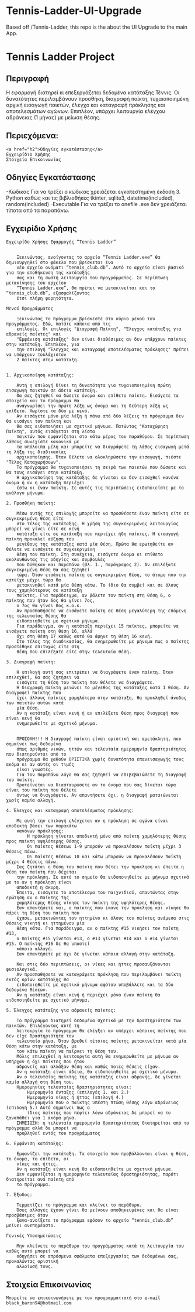 # Tennis-Ladder-UI-Upgrade
Based off /Tennis-Ladder, this repo is the about the UI Upgrade to the main App.

# Tennis Ladder Project
## Περιγραφή
Η εφαρμογή διατηρεί κι επεξεργάζεται δεδομένα κατάταξης Τέννις. Οι δυνατότητες περιλαμβάνουν προσθήκη, 
διαγραφή παίκτη, τυχαιοποιημένη αρχική εισαγωγή παικτών, έλεγχο και καταγραφή πρόκλησης και 
αποτελεσμάτων αγώνων. Επιπλέον, υπάρχει λειτουργία ελέγχου αδράνειας (1 μήνας) με μείωση θέσης.

## Περιεχόμενα:
    <a href="h2">Οδηγίες εγκατάστασης</a>
    Εγχειρίδιο Χρήσης
    Στοιχεία Επικοινωνίας

<h2> Οδηγίες Εγκατάστασης </h2>
    -Κώδικας
        Για να τρέξει ο κώδικας χρειάζεται εγκατεστημένη έκδοση 3. Python καθώς και τις βιβλιοθήκες tkinter, 
        sqlite3, datetime(included), random(included)
    -Executable
        Για να τρέξει το onefile .exe δεν χρειάζεται τίποτα από τα παραπάνω.


## Εγχειρίδιο Χρήσης
    Εγχειρίδο Χρήσης Εφαρμογής “Tennis Ladder”


        Ξεκινώντας, ανοίγοντας το αρχείο “Tennis Ladder.exe” θα δημιουργηθεί στο φάκελο που βρίσκεται ένα 
        νέο αρχείο ονόματι “tennis_club.db”. Αυτό το αρχείο είναι βασικό για την αποθήκευση της κατάταξής
        σας και τη σωστή λειτουργία του προγράμματος. Σε περίπτωση μετακίνησης του αρχείου 
        “Tennis Ladder.exe”, θα πρέπει να μετακινείται και το “tennis_club.db”, εξασφαλίζοντας 
        έτσι πλήρη φορητότητα.

    Μενού Προγράμματος

        Ξεκινώντας το πρόγραμμα βρίσκεστε στο κύριο μενού του προγράμματος. Εδώ, πατάτε κάποια από τις 
        επιλογές. Οι επιλογές "Διαγραφή Παίκτη", "Έλεγχος κατάταξης για αδρανείς παίκτες" και 
        "Εμφάνιση κατάταξης" δεν είναι διαθέσιμες αν δεν υπάρχουν παίκτες στην κατάταξη. Επιπλέον, για 
        την επιλογή "Έλεγχος και καταγραφή αποτελέσματος πρόκλησης" πρέπει να υπάρχουν τουλάχιστον 
        2 παίκτες στην κατάταξη.


    1. Αρχικοποίηση κατάταξης:

        Αυτή η επιλογή δίνει τη δυνατότητα για τυχαιοποιημένη πρώτη εισαγωγή παικτών σε άδεια κατάταξη. 
        Θα σας ζητηθεί να δώσετε όνομα και επίθετο παίκτη. Εισάγετε τα στοιχεία και το πρόγραμμα θα 
        αναγνωρίσει την πρώτη λέξη ως όνομα και τη δεύτερη λέξη ως επίθετο. Χωρίστε τα δύο με κενό. 
        Αν εισάγετε μόνο μία λέξη ή πάνω από δύο λέξεις το πρόγραμμα δεν θα εισάγει τον παίκτη και 
        θα σας ειδοποιήσει με σχετικό μήνυμα. Πατώντας "Καταχώρηση Παίκτη", αυτός εισάγεται στη λίστα 
        παικτών που εμφανίζεται στο κάτω μέρος του παραθύρου. Σε περίπτωση λάθους συνεχίστε κανονικά με
        τα υπόλοιπα μέλη και μπορείτε να διαγράψετε τη λάθος εισαγωγή μετά τη λήξη της διαδικασίας 
        αρχικοποίησης. Όταν θέλετε να ολοκληρώσετε την εισαγωγή, πιέστε "Τέλος Καταχωρήσεων". 
        Το πρόγραμμα θα τυχαιοποιήσει τη σειρά των παικτών που δώσατε και θα τους εισάγει στην κατάταξη.
        Η αρχικοποίηση της κατάταξης δε γίνεται αν δεν εισαχθεί κανένα όνομα ή αν η κατάταξη περιέχει 
        έστω κι έναν παίκτη. Σε αυτές τις περιπτώσεις ειδοποιείστε με το ανάλογο μήνυμα.

    2. Προσθήκη παίκτη:

        Μέσω αυτής της επιλογής μπορείτε να προσθέσετε έναν παίκτη είτε σε συγκεκριμένη θέση είτε 
        στο τέλος της κατάταξης. Η χρήση της συγκεκριμένης λειτουργίας μπορεί να γίνει είτε σε κενή 
        κατάταξη είτε σε κατάταξη που περιέχει ήδη παίκτες. Η εισαγωγή παίκτη προκαλεί αύξηση του 
        μεγέθους της κατάταξης κατά μία θέση. Πρώτα θα ερωτηθείτε αν θέλετε να εισάγετε σε συγκεκριμένη 
        θέση τον παίκτη. Στη συνέχεια, εισάγετε όνομα κι επίθετο ακολουθώντας τις οδηγίες και συμβουλές 
        που δόθηκαν και παραπάνω (βλ. 1., παράγραφος 2). Αν επιλέξατε συγκεκριμένη θέση θα σας ζητηθεί 
        τώρα. Όταν εισάγετε παίκτη σε συγκεκριμένη θέση, το άτομο που την κατείχε μέχρι τώρα θα 
        μετακινηθεί κατά μία θέση κάτω. Το ίδιο θα συμβεί και σε όλους τους χαμηλότερους σε κατάταξη 
        παίκτες. Για παράδειγμα, αν βάλετε τον παίκτη στη θέση 6, ο παίκτης που ήταν 6ος θα γίνει 7ος, 
        ο 7ος θα γίνει 8ος κ.ο.κ. 
        Αν προσπαθήσετε να εισάγετε παίκτη σε θέση μεγαλύτερη της επόμενη της τελευταίας θέσης θα 
        ειδοποιηθείτε με σχετικό μήνυμα. 
        Για παράδειγμα, αν η κατάταξη περιέχει 15 παίκτες, μπορείτε να εισάγετε παίκτη στη θέση 16, αλλά 
        όχι στη θέση 17 καθώς αυτό θα άφηνε τη θέση 16 κενή. 
        Στο τέλος της διαδικασίας, θα ενημερωθείτε με μήνυμα πως ο παίκτης προστέθηκε επιτυχώς είτε στη 
        θέση που επιλέξατε είτε στην τελευταία θέση.

    3. Διαγραφή παίκτη:

        Η επιλογή αυτή σας επιτρέπει να διαγράψετε έναν παίκτη. Όταν επιλεχθεί, θα σας ζητήσει να 
        εισάγετε τη θέση του παίκτη που θέλετε να διαγράψετε.
        Η διαγραφή παίκτη μειώνει το μέγεθος της κατάταξης κατά 1 θέση. Αν διαγραφεί παίκτης που 
        έχει άλλους παίκτες χαμηλότερα στην κατάταξη, θα προκληθεί άνοδος των παικτών αυτών κατά 
        μία θέση.
        Αν η κατάταξη είναι κενή ή αν επιλέξετε θέση προς διαγραφή που είναι κενή θα 
        ενημερωθείτε με σχετικό μήνυμα.


        ΠΡΟΣΟΧΗ!!! Η διαγραφή παίκτη είναι οριστική και αμετάκλητη, που σημαίνει πως δεδομένα 
        όπως αριθμός νικών, ηττών και τελευταία ημερομηνία δραστηριότητας που διατηρούνται από το
        πρόγραμμα θα χαθούν ΟΡΙΣΤΙΚΆ χωρίς δυνατότητα επανεισαγωγής τους ακόμα κι αν αυτές οι τιμές 
        είναι γνωστές.
        Για τον παραπάνω λόγο θα σας ζητηθεί να επιβεβαιώσετε τη διαγραφή του παίκτη.
        Προτείνεται να διασταυρώσετε αν το όνομα που σας δίνεται τώρα είναι του παίκτη που θέλετε 
        όντως να διαγράψετε. Αν απαντήσετε όχι, η διαγραφή ματαιώνεται χωρίς καμία αλλαγή.

    4. Έλεγχος και καταγραφή αποτελέσματος πρόκλησης:
        
        Με αυτή την επιλογή ελέγχεται αν η πρόκληση σε αγώνα είναι αποδεκτή βάσει των παρακάτω 
        κανόνων πρόκλησης:
            Η πρόκληση γίνεται αποδεκτή μόνο από παίκτη χαμηλότερης θέσης προς παίκτη υψηλότερης θέσης.
            Οι παίκτες θέσεων 1-9 μπορούν να προκαλέσουν παίκτη μέχρι 3 θέσεις πάνω.
            Οι παίκτες θέσεων 10 και κάτω μπορούν να προκαλέσουν παίκτη μέχρι 4 θέσεις πάνω.
        Σας ζητάται η θέση του παίκτη που θέτει την πρόκληση κι έπειτα η θέση του παίκτη που δέχεται 
        την πρόκληση. Σε αυτό το σημείο θα ειδοποιηθείτε με μήνυμα σχετικά με το αν η πρόκληση είναι 
        αποδεκτή η άκυρη.
        Έπειτα, εισάγετε το αποτέλεσμα του παιχνιδιού, απαντώντας στην ερώτηση αν ο παίκτης της 
        χαμηλότερης θέσης νίκησε τον παίκτη της υψηλότερης θέσης.
        Εαν απαντήσετε ναι, ο παίκτης που έκανε την πρόκληση και νίκησε θα πάρει τη θέση του παίκτη που 
        έχασε, μετακινώντας τον ηττημένο κι όλους του παίκτες ανάμεσα στις θέσεις νικητή κι ηττημένου μία 
        θέση κάτω. Για παράδειγμα, αν ο παίκτης #15 νικήσει τον παίκτη #13, 
        ο παίκτης #15 γίνεται #13, ο #13 γίνεται #14 και ο #14 γίνεται #15. Ο παίκτης #16 δε θα υποστεί 
        κάποια αλλαγή.
        Εαν απαντήσετε με όχι δε γίνεται κάποια αλλαγή στην κατάταξη.
        
        Και στις δύο περιπτώσεις, οι νίκες και ήττες προσαυξάνονται φυσιολογικά. 
        Αν προσπαθήσετε να καταγράψετε πρόκληση που περιλαμβάνει παίκτη εκτός ορίων κατάταξης θα 
        ειδοποιηθείτε με σχετικό μήνυμα αφότου υποβάλλετε και τα δύο δεδομένα θέσεων.
        Αν η κατάταξη είναι κενή ή περιέχει μόνο έναν παίκτη θα ειδοποιηθείτε με σχετικό μήνυμα. 

    5. Έλεγχος κατάταξης για αδρανείς παίκτες:

        Το πρόγραμμα διατηρεί δεδομένα σχετικά με την δραστηριότητα των παικτών. Επιλέγοντας αυτή τη 
        λειτουργία το πρόγραμμα θα ελέγξει αν υπάρχει κάποιος παίκτης που δεν είχε δραστηριότητα τον 
        τελευταίο μήνα. Όταν βρεθεί τέτοιος παίκτης μετακινείται κατά μία θέση κάτω στην κατάταξη, με 
        τον κάτω παίκτη να παίρνει τη θέση του. 
        Μόλις επιλεχθεί η λειτουργία αυτή θα ενημερωθείτε με μήνυμα αν υπήρχαν ή όχι παίκτες που ήταν 
        αδρανείς και αλλάξαν θέση και καθώς ποιες θέσεις είχαν.
        Αν η κατάταξη είναι άδεια, θα ειδοποιηθείτε με σχετικό μήνυμα.
        Αν ο τελευταίος παίκτης της κατάταξης είναι αδρανής, δε γίνεται καμία αλλαγή στη θέση του. 
        Ημερομηνίες τελευταίας δραστηριότητας είναι:
            Ημερομηνία ένταξης (επιλογές 1. και 2.)
            Ημερομηνία νίκης ή ήττας (επιλογή 4.)
            Ημερομηνία που ο παίκτης υπέστη πτώση θέσης λόγω αδράνειας (επιλογή 5.) Αυτό σημαίνει πως ο 
            ίδιος παίκτης που πέφτει λόγω αδράνειας δε μπορεί να το ξαναπάθει για 1 ακόμα μήνα.
        ΣΗΜΕΙΩΣΗ: η τελευταία ημερομηνία δραστηριότητας διατηρείται από το πρόγραμμα αλλά δε μπορεί να 
        προβληθεί εντός του προγράμματος

    6. Εμφάνιση κατάταξης:

        Εμφανίζει την κατάταξη. Τα στοιχεία που προβάλλονται είναι η θέση, το όνομα, το επίθετο, οι 
        νίκες και ήττες. 
        Αν η κατάταξη είναι κενή θα ειδοποιηθείτε με σχετικό μήνυμα. 
        Δεν εμφανίζεται η ημερομηνία τελευταίας δραστηριότητας, παρότι διατηρείται ανά παίκτη από 
        το πρόγραμμα.

    7. Έξοδος:

        Τερματίζει το πρόγραμμα και κλείνει το παράθυρο. 
        Όσες αλλαγές έχουν γίνει θα μείνουν αποθηκευμένες και θα είναι προσβάσιμες όταν 
        ξανα-ανοίξετε το πρόγραμμα εφόσον το αρχείο “tennis_club.db” μείνει ανεπηρέαστο.

    Γενικές Υποσημειώσεις

        Μην κλείνετε το παράθυρο του προγράμματος κατά τη λειτουργία του καθώς αυτό μπορεί να 
        οδηγήσει σε απρόσμενα σφάλματα επεξεργασίας των δεδομένων σας, προκαλώντας οριστική 
        αλλοίωσή τους. 
        

## Στοιχεία Επικοινωνίας
    Μπορείτε να επικοινωνήσετε με τον προγραμματιστή στο e-mail black_baron94@hotmail.com